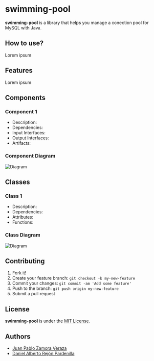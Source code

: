 # swimming-pool

**swimming-pool** is a library that helps you manage a conection pool for MySQL with Java.

## How to use?

Lorem ipsum

## Features

Lorem ipsum

## Components

### Component 1
* Description:
* Dependencies:
* Input Interfaces:
* Output Interfaces:
* Artifacts: <!-- Archivos que deben utilizarse, así como librerías (ejemplo archivo de configuración, librería de MySQL). -->

### Component Diagram

![Diagram](http://3.bp.blogspot.com/-AT2_LdK0jYY/Th2tAZ31VpI/AAAAAAAAQwA/WZi8JieYlCU/s1600/component+diagram.gif)

## Classes

### Class 1
* Description:
* Dependencies: <!-- Dependencias con otras clases: <<Listar las asociaciones, nombre y descripción -->
* Attributes: <!-- Enumerarlas y adicionar el nombre, tipo, visibilidad, valor por omisión y descripción. -->
* Functions: <!-- Enumerarlas y adicionar el nombre, listado de argumentos con su tipo, valor de retorno, visibilidad, si es función pública mencionar el servicio que esta implementando (componente e interface de salida) y descripción. -->

### Class Diagram

![Diagram](http://3.bp.blogspot.com/-AT2_LdK0jYY/Th2tAZ31VpI/AAAAAAAAQwA/WZi8JieYlCU/s1600/component+diagram.gif) 

## Contributing

1. Fork it!
2. Create your feature branch: `git checkout -b my-new-feature`
3. Commit your changes: `git commit -am 'Add some feature'`
4. Push to the branch: `git push origin my-new-feature`
5. Submit a pull request

## License

**swimming-pool** is under the [MIT License](https://opensource.org/licenses/MIT).

## Authors

* [Juan Pablo Zamora Veraza](https://github.com/jupazave)
* [Daniel Alberto Rejón Pardenilla](https://github.com/rejonpardenilla)
